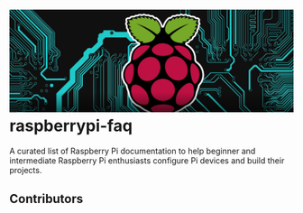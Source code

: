 # <img src="img/RaspberryPiAndDIYProjectLogo.png" width="850"/><br>raspberrypi-faq

A curated list of Raspberry Pi documentation to help beginner and intermediate Raspberry Pi enthusiasts configure Pi devices and build their projects.

## Contributors

<!-- ALL-CONTRIBUTORS-LIST:START - Do not remove or modify this section -->
<!-- prettier-ignore-start -->
<!-- markdownlint-disable -->

<!-- markdownlint-restore -->
<!-- prettier-ignore-end -->

<!-- ALL-CONTRIBUTORS-LIST:END -->
